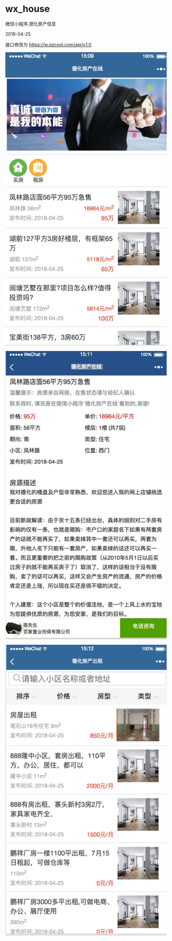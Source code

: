 # wx_house
微信小程序,德化房产信息

2018-04-25

接口修改为 https://w.qzcool.com/api/v1.0

![小程序图片](/doc/wx1.jpg "小程序图片")

![小程序图片](/doc/wx2.jpg "小程序图片")

![小程序图片](/doc/wx3.jpg "小程序图片")